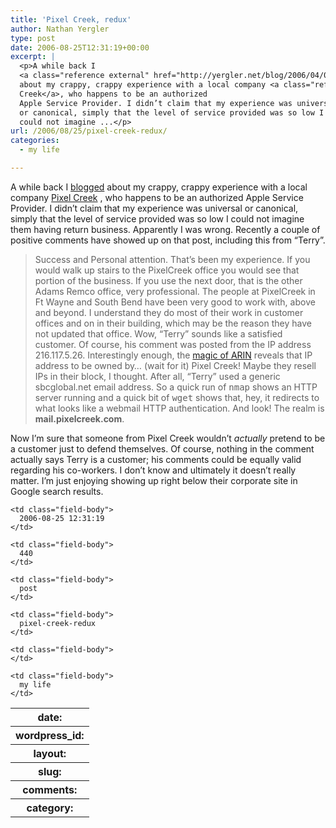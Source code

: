 ```yaml
---
title: 'Pixel Creek, redux'
author: Nathan Yergler
type: post
date: 2006-08-25T12:31:19+00:00
excerpt: |
  <p>A while back I
  <a class="reference external" href="http://yergler.net/blog/2006/04/05/pixel-creek-we-you-absolutely-want-the-very-worst/">blogged</a>
  about my crappy, crappy experience with a local company <a class="reference external" href="http://www.pixelcreek.com/">Pixel
  Creek</a>, who happens to be an authorized
  Apple Service Provider. I didn’t claim that my experience was universal
  or canonical, simply that the level of service provided was so low I
  could not imagine ...</p>
url: /2006/08/25/pixel-creek-redux/
categories:
  - my life

---
```

A while back I [blogged][1]  about my crappy, crappy experience with a local company [Pixel Creek][2] , who happens to be an authorized Apple Service Provider. I didn’t claim that my experience was universal or canonical, simply that the level of service provided was so low I could not imagine them having return business. Apparently I was wrong. Recently a couple of positive comments have showed up on that post, including this from “Terry”.

> Success and Personal attention. That’s been my experience. If you would walk up stairs to the PixelCreek office you would see that portion of the business. If you use the next door, that is the other Adams Remco office, very professional. The people at PixelCreek in Ft Wayne and South Bend have been very good to work with, above and beyond. I understand they do most of their work in customer offices and on in their building, which may be the reason they have not updated that office.
Wow, “Terry” sounds like a satisfied customer. Of course, his comment was posted from the <span class="caps">IP</span> address 216.117.5.26. Interestingly enough, the [magic of <span class="caps">ARIN</span>][3]  reveals that <span class="caps">IP</span> address to be owned by… (wait for it) Pixel Creek! Maybe they resell IPs in their block, I thought. After all, “Terry” used a generic sbcglobal.net email address. So a quick run of <tt class="docutils literal">nmap</tt> shows an <span class="caps">HTTP</span> server running and a quick bit of <tt class="docutils literal">wget</tt> shows that, hey, it redirects to what looks like a webmail <span class="caps">HTTP</span> authentication. And look! The realm is **mail.pixelcreek.com**.

Now I’m sure that someone from Pixel Creek wouldn’t _actually_ pretend to be a customer just to defend themselves. Of course, nothing in the comment actually says Terry is a customer; his comments could be equally valid regarding his co-workers. I don’t know and ultimately it doesn’t really matter. I’m just enjoying showing up right below their corporate site in Google search results.

<table class="docutils field-list" frame="void" rules="none">
  <col class="field-name" /> <col class="field-body" /> <tr class="field">
    <th class="field-name">
      date:
    </th>

    <td class="field-body">
      2006-08-25 12:31:19
    </td>
  </tr>

  <tr class="field">
    <th class="field-name">
      wordpress_id:
    </th>

    <td class="field-body">
      440
    </td>
  </tr>

  <tr class="field">
    <th class="field-name">
      layout:
    </th>

    <td class="field-body">
      post
    </td>
  </tr>

  <tr class="field">
    <th class="field-name">
      slug:
    </th>

    <td class="field-body">
      pixel-creek-redux
    </td>
  </tr>

  <tr class="field">
    <th class="field-name">
      comments:
    </th>

    <td class="field-body">
    </td>
  </tr>

  <tr class="field">
    <th class="field-name">
      category:
    </th>

    <td class="field-body">
      my life
    </td>
  </tr>
</table>

 [1]: http://yergler.net/blog/2006/04/05/pixel-creek-we-you-absolutely-want-the-very-worst/
 [2]: http://www.pixelcreek.com/
 [3]: http://ws.arin.net/cgi-bin/whois.pl?queryinput=216.117.5.26